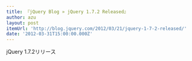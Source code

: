 ```yaml
---
title: 『jQuery Blog » jQuery 1.7.2 Released』
author: azu
layout: post
itemUrl: 'http://blog.jquery.com/2012/03/21/jquery-1-7-2-released/'
date: '2012-03-31T15:00:00.000Z'
---
```

jQuery 1.7.2リリース

